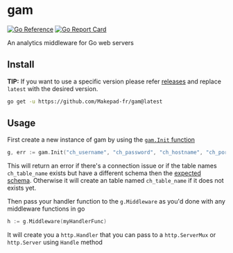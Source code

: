 # gam

[![Go Reference](https://pkg.go.dev/badge/github.com/Makepad-fr/gam.svg)](https://pkg.go.dev/github.com/Makepad-fr/gam)
[![Go Report Card](https://goreportcard.com/badge/github.com/Makepad-fr/gam)](https://goreportcard.com/report/github.com/Makepad-fr/gam)

An analytics middleware for Go web servers

## Install


**TIP:** If you want to use a specific version please refer [releases](https://github.com/Makepad-fr/gam/releases) and replace `latest` with the desired version.

```bash
go get -u https://github.com/Makepad-fr/gam@latest
```

## Usage

First create a new instance of gam by using the [`gam.Init` function](https://pkg.go.dev/github.com/Makepad-fr/gam#Init)

```go
g, err := gam.Init("ch_username", "ch_password", "ch_hostname", "ch_port", "ch_database_name", "ch_table_name", true, true)
```

This will return an error if there's a connection issue or if the table names `ch_table_name` exists but have a different schema then the [expected schema](https://github.com/Makepad-fr/gam/blob/v1.0.0-rc5/db.go#L11-L45). Otherwise it will create an table named `ch_table_name` if it does not exists yet.

Then pass your handler function to the `g.Middleware` as you'd done with any middleware functions in go

```go
h := g.Middleware(myHandlerFunc)
```

It will create you a `http.Handler` that you can pass to a `http.ServerMux` or `http.Server` using `Handle` method



